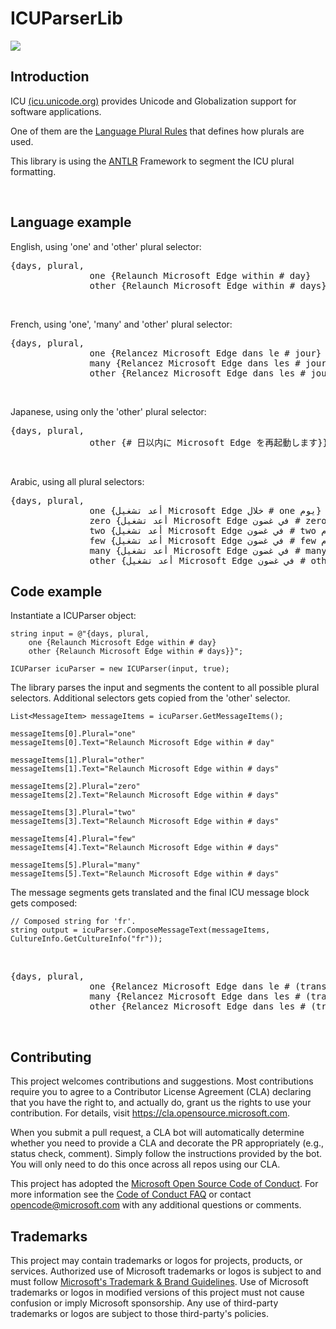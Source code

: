 # ICUParserLib

[![](https://home.unicode.org/wp-content/uploads/2019/12/Unicode-Logo-Final-Blue-95x112.jpg)](https://icu.unicode.org/home)

## Introduction

ICU [(icu.unicode.org)](https://icu.unicode.org) provides Unicode and Globalization support for software applications.  

One of them are the [Language Plural Rules](https://www.unicode.org/cldr/charts/45/supplemental/language_plural_rules.html) that defines how plurals are used.

This library is using the [ANTLR](https://www.antlr.org/) Framework to segment the ICU plural formatting.


<br/>

## Language example

English, using 'one' and 'other' plural selector:
<pre>
{days, plural,
               one {Relaunch Microsoft Edge within # day}
               other {Relaunch Microsoft Edge within # days}}
</pre>
<br/>

French, using 'one', 'many' and 'other' plural selector:
<pre>
{days, plural,
               one {Relancez Microsoft Edge dans le # jour}
               many {Relancez Microsoft Edge dans les # jours}
               other {Relancez Microsoft Edge dans les # jours}}
</pre>
<br/>

Japanese, using only the 'other' plural selector:
<pre>
{days, plural,
               other {# 日以内に Microsoft Edge を再起動します}}
</pre>
<br/>

Arabic, using all plural selectors:
<pre>
{days, plural,
               one {أعد تشغيل Microsoft Edge خلال # one يوم}
               zero {أعد تشغيل Microsoft Edge في غضون # zero أيام}
               two {أعد تشغيل Microsoft Edge في غضون # two أيام}
               few {أعد تشغيل Microsoft Edge في غضون # few أيام}
               many {أعد تشغيل Microsoft Edge في غضون # many أيام}
               other {أعد تشغيل Microsoft Edge في غضون # other أيام}}
</pre>

## Code example


Instantiate a ICUParser object:
```
string input = @"{days, plural,
    one {Relaunch Microsoft Edge within # day}
    other {Relaunch Microsoft Edge within # days}}";

ICUParser icuParser = new ICUParser(input, true);
```

The library parses the input and segments the content to all possible plural selectors. Additional selectors gets copied from the 'other' selector.

```
List<MessageItem> messageItems = icuParser.GetMessageItems();
```

    messageItems[0].Plural="one"
    messageItems[0].Text="Relaunch Microsoft Edge within # day"

    messageItems[1].Plural="other"
    messageItems[1].Text="Relaunch Microsoft Edge within # days"

    messageItems[2].Plural="zero"
    messageItems[2].Text="Relaunch Microsoft Edge within # days"

    messageItems[3].Plural="two"
    messageItems[3].Text="Relaunch Microsoft Edge within # days"

    messageItems[4].Plural="few"
    messageItems[4].Text="Relaunch Microsoft Edge within # days"

    messageItems[5].Plural="many"
    messageItems[5].Text="Relaunch Microsoft Edge within # days"


The message segments gets translated and the final ICU message block gets composed:

```
// Composed string for 'fr'.
string output = icuParser.ComposeMessageText(messageItems, CultureInfo.GetCultureInfo("fr"));
```
<br/>

<pre>
{days, plural,
               one {Relancez Microsoft Edge dans le # (translated for one) jour}
               many {Relancez Microsoft Edge dans les # (translated for many) jours}
               other {Relancez Microsoft Edge dans les # (translated for other) jours}}
</pre>

<br/>

## Contributing

This project welcomes contributions and suggestions.  Most contributions require you to agree to a
Contributor License Agreement (CLA) declaring that you have the right to, and actually do, grant us
the rights to use your contribution. For details, visit https://cla.opensource.microsoft.com.

When you submit a pull request, a CLA bot will automatically determine whether you need to provide
a CLA and decorate the PR appropriately (e.g., status check, comment). Simply follow the instructions
provided by the bot. You will only need to do this once across all repos using our CLA.

This project has adopted the [Microsoft Open Source Code of Conduct](https://opensource.microsoft.com/codeofconduct/).
For more information see the [Code of Conduct FAQ](https://opensource.microsoft.com/codeofconduct/faq/) or
contact [opencode@microsoft.com](mailto:opencode@microsoft.com) with any additional questions or comments.

## Trademarks

This project may contain trademarks or logos for projects, products, or services. Authorized use of Microsoft 
trademarks or logos is subject to and must follow 
[Microsoft's Trademark & Brand Guidelines](https://www.microsoft.com/en-us/legal/intellectualproperty/trademarks/usage/general).
Use of Microsoft trademarks or logos in modified versions of this project must not cause confusion or imply Microsoft sponsorship.
Any use of third-party trademarks or logos are subject to those third-party's policies.

